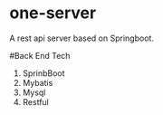 # one-server
A rest api server based on Springboot.

#Back End Tech
1. SprinbBoot
2. Mybatis
3. Mysql
4. Restful